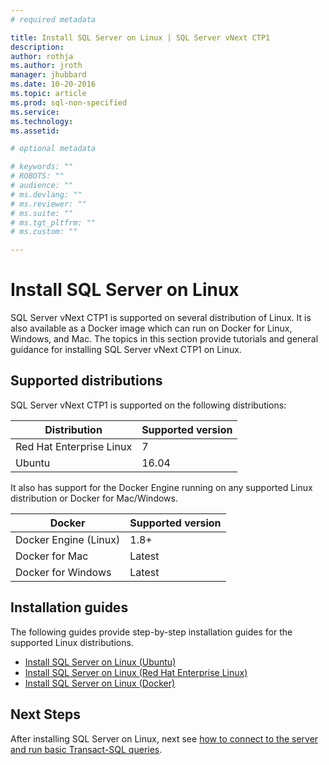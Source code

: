 ```yaml
---
# required metadata

title: Install SQL Server on Linux | SQL Server vNext CTP1
description: 
author: rothja 
ms.author: jroth 
manager: jhubbard
ms.date: 10-20-2016
ms.topic: article
ms.prod: sql-non-specified
ms.service: 
ms.technology: 
ms.assetid: 

# optional metadata

# keywords: ""
# ROBOTS: ""
# audience: ""
# ms.devlang: ""
# ms.reviewer: ""
# ms.suite: ""
# ms.tgt_pltfrm: ""
# ms.custom: ""

---
```

# Install SQL Server on Linux

SQL Server vNext CTP1 is supported on several distribution of Linux. It is also available as a Docker image which can run on Docker for Linux, Windows, and Mac. The topics in this section provide tutorials and general guidance for installing SQL Server vNext CTP1 on Linux. 

## Supported distributions
SQL Server vNext CTP1 is supported on the following distributions:

| Distribution | Supported version |
|-----|-----|
| Red Hat Enterprise Linux | 7 |
| Ubuntu | 16.04 |

It also has support for the Docker Engine running on any supported Linux distribution or Docker for Mac/Windows.

| Docker | Supported version |
|-----|-----|
| Docker Engine (Linux) | 1.8+ |
| Docker for Mac | Latest |
| Docker for Windows | Latest |

## Installation guides

The following guides provide step-by-step installation guides for the supported Linux distributions.

- [Install SQL Server on Linux (Ubuntu)](sql-server-linux-setup-ubuntu.md)
- [Install SQL Server on Linux (Red Hat Enterprise Linux)](sql-server-linux-setup-red-hat.md)
- [Install SQL Server on Linux (Docker)](sql-server-linux-setup-docker.md)

## Next Steps
After installing SQL Server on Linux, next see [how to connect to the server and run basic Transact-SQL queries](sql-server-linux-connect-and-query.md).


